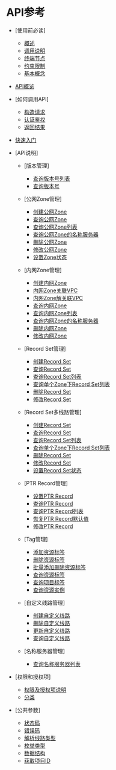# API参考

-   [使用前必读]
    -   [概述](概述.md)
    -   [调用说明](调用说明.md)
    -   [终端节点](终端节点.md)
    -   [约束限制](约束限制.md)
    -   [基本概念](基本概念.md)

-   [API概览](API概览.md)
-   [如何调用API]
    -   [构造请求](构造请求.md)
    -   [认证鉴权](认证鉴权.md)
    -   [返回结果](返回结果.md)

-   [快速入门](快速入门.md)
-   [API说明]
    -   [版本管理]
        -   [查询版本号列表](查询版本号列表.md)
        -   [查询版本号](查询版本号.md)

    -   [公网Zone管理]
        -   [创建公网Zone](创建公网Zone.md)
        -   [查询公网Zone](查询公网Zone.md)
        -   [查询公网Zone列表](查询公网Zone列表.md)
        -   [查询公网Zone的名称服务器](查询公网Zone的名称服务器.md)
        -   [删除公网Zone](删除公网Zone.md)
        -   [修改公网Zone](修改公网Zone.md)
        -   [设置Zone状态](设置Zone状态.md)

    -   [内网Zone管理]
        -   [创建内网Zone](创建内网Zone.md)
        -   [内网Zone关联VPC](内网Zone关联VPC.md)
        -   [内网Zone解关联VPC](内网Zone解关联VPC.md)
        -   [查询内网Zone](查询内网Zone.md)
        -   [查询内网Zone列表](查询内网Zone列表.md)
        -   [查询内网Zone的名称服务器](查询内网Zone的名称服务器.md)
        -   [删除内网Zone](删除内网Zone.md)
        -   [修改内网Zone](修改内网Zone.md)

    -   [Record Set管理]
        -   [创建Record Set](创建Record-Set.md)
        -   [查询Record Set](查询Record-Set.md)
        -   [查询Record Set列表](查询Record-Set列表.md)
        -   [查询单个Zone下Record Set列表](查询单个Zone下Record-Set列表.md)
        -   [删除Record Set](删除Record-Set.md)
        -   [修改Record Set](修改Record-Set.md)

    -   [Record Set多线路管理]
        -   [创建Record Set](创建Record-Set-多线路.md)
        -   [查询Record Set](查询Record-Set-多线路.md)
        -   [查询Record Set列表](查询Record-Set列表-多线路.md)
        -   [查询单个Zone下Record Set列表](查询单个Zone下Record-Set列表-多线路.md)
        -   [删除Record Set](删除Record-Set-多线路.md)
        -   [修改Record Set](修改Record-Set-多线路.md)
        -   [设置Record Set状态](设置Record-Set状态.md)

    -   [PTR Record管理]
        -   [设置PTR Record](设置PTR-Record.md)
        -   [查询PTR Record](查询PTR-Record.md)
        -   [查询PTR Record列表](查询PTR-Record列表.md)
        -   [恢复PTR Record默认值](恢复PTR-Record默认值.md)
        -   [修改PTR Record](修改PTR-Record.md)

    -   [Tag管理]
        -   [添加资源标签](添加资源标签.md)
        -   [删除资源标签](删除资源标签.md)
        -   [批量添加删除资源标签](批量添加删除资源标签.md)
        -   [查询资源标签](查询资源标签.md)
        -   [查询项目标签](查询项目标签.md)
        -   [查询资源实例](查询资源实例.md)

    -   [自定义线路管理]
        -   [创建自定义线路](创建自定义线路.md)
        -   [删除自定义线路](删除自定义线路.md)
        -   [更新自定义线路](更新自定义线路.md)
        -   [查询自定义线路](查询自定义线路.md)
        
    -   [名称服务器管理]
        -   [查询名称服务器列表](查询名称服务器列表.md)


-   [权限和授权项]
    -   [权限及授权项说明](权限及授权项说明.md)
    -   [分类](分类.md)

-   [公共参数]
    -   [状态码](状态码.md)
    -   [错误码](错误码.md)
    -   [解析线路类型](解析线路类型.md)
    -   [枚举类型](枚举类型.md)
    -   [数据结构](数据结构.md)
    -   [获取项目ID](获取项目ID.md)

